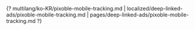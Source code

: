 {? multilang/ko-KR/pixoble-mobile-tracking.md | localized/deep-linked-ads/pixoble-mobile-tracking.md | pages/deep-linked-ads/pixoble-mobile-tracking.md ?}
